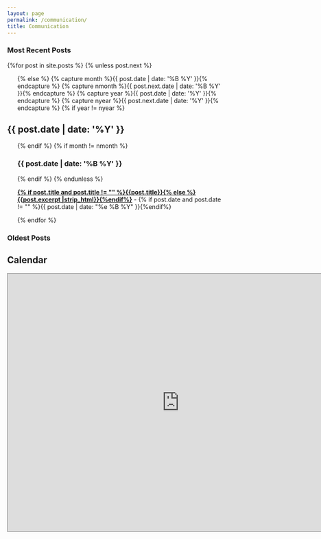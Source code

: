 ```yaml
---
layout: page
permalink: /communication/
title: Communication
---
```



<div id="archives">
  <section id="archive">
     <h3>Most Recent Posts</h3>
      {%for post in site.posts %}
      {% unless post.next %}
      <ul class="this">
          {% else %}
          {% capture month %}{{ post.date | date: '%B %Y' }}{% endcapture %}
          {% capture nmonth %}{{ post.next.date | date: '%B %Y' }}{% endcapture %}
          {% capture year %}{{ post.date | date: '%Y' }}{% endcapture %}
          {% capture nyear %}{{ post.next.date | date: '%Y' }}{% endcapture %}
          {% if year != nyear %}
      </ul>
      <h2 style="text-align:left;">{{ post.date | date: '%Y' }}</h2>
      <ul class="past">
          {% endif %}
          {% if month != nmonth %}
          <h3 style="text-align:left;">{{ post.date | date: '%B %Y' }}</h3>
          {% endif %}
          {% endunless %}
          <p><b><a href="{{ site.baseurl }}{{ post.url }}">{% if post.title and post.title != "" %}{{post.title}}{% else %}{{post.excerpt |strip_html}}{%endif%}</a></b> - {% if post.date and post.date != "" %}{{ post.date | date: "%e %B %Y" }}{%endif%}</p>
          {% endfor %}
      </ul>
    <h3>Oldest Posts</h3>
  </section>
</div>

## Calendar
<iframe src="https://calendar.google.com/calendar/embed?height=600&wkst=1&ctz=Europe%2FZurich&showPrint=0&src=cHNpLmh0YS5zaWdAZ21haWwuY29t&src=NzYyNGQ0YWRhNDE2YjI3YzdmYmE2YTcxMmI4OWNiZjY3OTdiZGJkNzc4NzgyNjVlYmNhNTEwOThhYThhNzk0NUBncm91cC5jYWxlbmRhci5nb29nbGUuY29t&src=ZW4tZ2IuY2gjaG9saWRheUBncm91cC52LmNhbGVuZGFyLmdvb2dsZS5jb20&src=ZW4tZ2IudWsjaG9saWRheUBncm91cC52LmNhbGVuZGFyLmdvb2dsZS5jb20&color=%23A79B8E&color=%23039BE5&color=%234285F4&color=%230B8043" style="border:solid 1px #777" width="800" height="600" frameborder="0" scrolling="no"></iframe>
